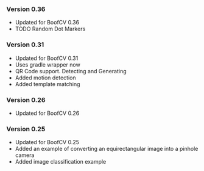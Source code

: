 ### Version 0.36

* Updated for BoofCV 0.36
* TODO Random Dot Markers

### Version 0.31

* Updated for BoofCV 0.31
* Uses gradle wrapper now
* QR Code support. Detecting and Generating
* Added motion detection
* Added template matching

### Version 0.26

* Updated for BoofCV 0.26

### Version 0.25

* Updated for BoofCV 0.25
* Added an example of converting an equirectangular image into a pinhole camera
* Added image classification example